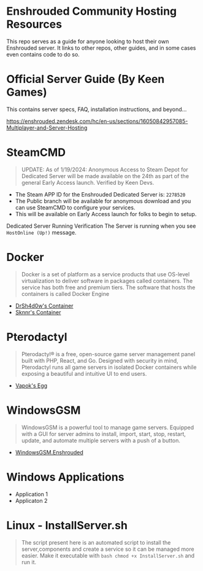 # Enshrouded Community Hosting Resources
This repo serves as a guide for anyone looking to host their own Enshrouded server. It links to other repos, other guides, and in some cases even contains code to do so. 

# Official Server Guide (By Keen Games)
This contains server specs, FAQ, installation instructions, and beyond...

https://enshrouded.zendesk.com/hc/en-us/sections/16050842957085-Multiplayer-and-Server-Hosting

# SteamCMD
> UPDATE: As of 1/19/2024: Anonymous Access to Steam Depot for Dedicated Server will be made available on the 24th as part of the general Early Access launch. Verified by Keen Devs.
- The Steam APP ID for the Enshrouded Dedicated Server is: ```2278520```
- The Public branch will be available for anonymous download and you can use SteamCMD to configure your services.
- This will be available on Early Access launch for folks to begin to setup.

Dedicated Server Running Verification
The Server is running when you see ```HostOnline (Up!)``` message. 

# Docker
> Docker is a set of platform as a service products that use OS-level virtualization to deliver software in packages called containers. The service has both free and premium tiers. The software that hosts the containers is called Docker Engine
- [DrSh4d0w's Container](https://github.com/PR3SIDENT/enshrouded-server/tree/main/DockerResources)
- [Sknnr's Container](https://github.com/jsknnr/enshrouded-server)

# Pterodactyl
> Pterodactyl® is a free, open-source game server management panel built with PHP, React, and Go. Designed with security in mind, Pterodactyl runs all game servers in isolated Docker containers while exposing a beautiful and intuitive UI to end users.
- [Vapok's Egg](https://github.com/PR3SIDENT/enshrouded-server/tree/main/PterodactylResources)

# WindowsGSM
> WindowsGSM is a powerful tool to manage game servers. Equipped with a GUI for server admins to install, import, start, stop, restart, update, and automate multiple servers with a push of a button.
- [WindowsGSM.Enshrouded](https://github.com/ohmcodes/WindowsGSM.Enshrouded)

# Windows Applications
- Application 1
- Applicaton 2

# Linux - InstallServer.sh
> The script present here is an automated script to install the server,components and create a service so it can be managed more easier.
Make it executable with ```bash chmod +x InstallServer.sh``` and run it.